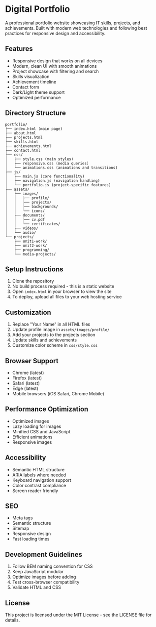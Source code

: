 # Digital Portfolio

A professional portfolio website showcasing IT skills, projects, and achievements. Built with modern web technologies and following best practices for responsive design and accessibility.

## Features

- Responsive design that works on all devices
- Modern, clean UI with smooth animations
- Project showcase with filtering and search
- Skills visualization
- Achievement timeline
- Contact form
- Dark/Light theme support
- Optimized performance

## Directory Structure

```
portfolio/
├── index.html (main page)
├── about.html
├── projects.html
├── skills.html
├── achievements.html
├── contact.html
├── css/
│   ├── style.css (main styles)
│   ├── responsive.css (media queries)
│   └── animations.css (animations and transitions)
├── js/
│   ├── main.js (core functionality)
│   ├── navigation.js (navigation handling)
│   └── portfolio.js (project-specific features)
├── assets/
│   ├── images/
│   │   ├── profile/
│   │   ├── projects/
│   │   ├── backgrounds/
│   │   └── icons/
│   ├── documents/
│   │   ├── cv.pdf
│   │   └── certificates/
│   ├── videos/
│   └── audio/
└── projects/
    ├── unit1-work/
    ├── unit2-work/
    ├── programming/
    └── media-projects/
```

## Setup Instructions

1. Clone the repository
2. No build process required - this is a static website
3. Open `index.html` in your browser to view the site
4. To deploy, upload all files to your web hosting service

## Customization

1. Replace "Your Name" in all HTML files
2. Update profile image in `assets/images/profile/`
3. Add your projects to the projects section
4. Update skills and achievements
5. Customize color scheme in `css/style.css`

## Browser Support

- Chrome (latest)
- Firefox (latest)
- Safari (latest)
- Edge (latest)
- Mobile browsers (iOS Safari, Chrome Mobile)

## Performance Optimization

- Optimized images
- Lazy loading for images
- Minified CSS and JavaScript
- Efficient animations
- Responsive images

## Accessibility

- Semantic HTML structure
- ARIA labels where needed
- Keyboard navigation support
- Color contrast compliance
- Screen reader friendly

## SEO

- Meta tags
- Semantic structure
- Sitemap
- Responsive design
- Fast loading times

## Development Guidelines

1. Follow BEM naming convention for CSS
2. Keep JavaScript modular
3. Optimize images before adding
4. Test cross-browser compatibility
5. Validate HTML and CSS

## License

This project is licensed under the MIT License - see the LICENSE file for details. 